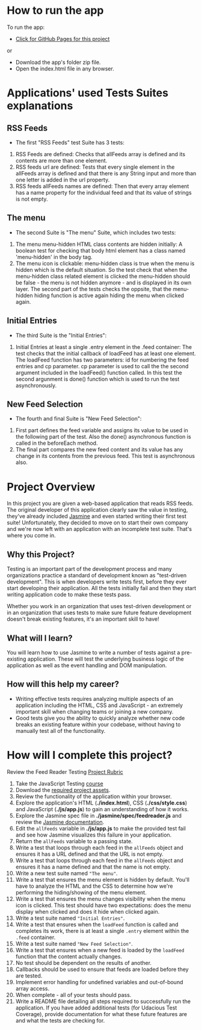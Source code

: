 # How to run the app

To run the app:

- [Click for GitHub Pages for this project]( https://ibrahimg88.github.io/Jasmine-Feed-Tester/) 

or

- Download the app's folder zip file.
- Open the index.html file in any browser.

# Applications' used Tests Suites explanations

## RSS Feeds

- The first "RSS Feeds" test Suite has 3 tests:
1. RSS Feeds are defined: Checks that allFeeds array is defined and its contents are more than one element.
2. RSS feeds url are defined: Tests that every single element in the allFeeds array is defined and that there is any String input and more than one letter is added in the url property.
3. RSS feeds allFeeds names are defined: Then that every array element has a name property for the individual feed and that its value of strings is not empty.

## The menu

- The second Suite is "The menu" Suite, which includes two tests:
1. The menu menu-hidden HTML class contents are hidden initially: A boolean test for checking that body html element has a class named 'menu-hidden' in the body tag.
2. The menu icon is clickable: menu-hidden class is true when the menu is hidden which is the default situation. So the test check that when the menu-hidden class related element is clicked the menu-hidden should be false - the menu is not hidden anymore -  and is displayed in its own layer. The second part of the tests checks the oppsite, that the menu-hidden hiding function is active again hiding the menu when clicked again.

## Initial Entries

- The third Suite is the "Initial Entries":
1. Initial Entries at least a single .entry element in the .feed container: The test checks that the initial callback of loadFeed has at least one element. The loadFeed function has two parameters: id for numbering the feed entries and cp parameter. cp parameter is used to call the the second argument included in the loadFeed() function called. In this test the second argunment is done() function which is used to run the test asynchronously.

## New Feed Selection

- The fourth and final Suite is "New Feed Selection":
1. First part defines the feed variable and assigns its value to be used in the following part of the test. Also the done() asynchronous function is called in the beforeEach method.
2. The final part compares the new feed content and its value has any change in its contents from the previous feed. This test is asynchronous also.


# Project Overview

In this project you are given a web-based application that reads RSS feeds. The original developer of this application clearly saw the value in testing, they've already included [Jasmine](http://jasmine.github.io/) and even started writing their first test suite! Unfortunately, they decided to move on to start their own company and we're now left with an application with an incomplete test suite. That's where you come in.


## Why this Project?

Testing is an important part of the development process and many organizations practice a standard of development known as "test-driven development". This is when developers write tests first, before they ever start developing their application. All the tests initially fail and then they start writing application code to make these tests pass.

Whether you work in an organization that uses test-driven development or in an organization that uses tests to make sure future feature development doesn't break existing features, it's an important skill to have!


## What will I learn?

You will learn how to use Jasmine to write a number of tests against a pre-existing application. These will test the underlying business logic of the application as well as the event handling and DOM manipulation.


## How will this help my career?

* Writing effective tests requires analyzing multiple aspects of an application including the HTML, CSS and JavaScript - an extremely important skill when changing teams or joining a new company.
* Good tests give you the ability to quickly analyze whether new code breaks an existing feature within your codebase, without having to manually test all of the functionality.


# How will I complete this project?

Review the Feed Reader Testing [Project Rubric](https://review.udacity.com/#!/projects/3442558598/rubric)

1. Take the JavaScript Testing [course](https://www.udacity.com/course/ud549)
2. Download the [required project assets](http://github.com/udacity/frontend-nanodegree-feedreader).
3. Review the functionality of the application within your browser.
4. Explore the application's HTML (**./index.html**), CSS (**./css/style.css**) and JavaScript (**./js/app.js**) to gain an understanding of how it works.
5. Explore the Jasmine spec file in **./jasmine/spec/feedreader.js** and review the [Jasmine documentation](http://jasmine.github.io).
6. Edit the `allFeeds` variable in **./js/app.js** to make the provided test fail and see how Jasmine visualizes this failure in your application.
7. Return the `allFeeds` variable to a passing state.
8. Write a test that loops through each feed in the `allFeeds` object and ensures it has a URL defined and that the URL is not empty.
9. Write a test that loops through each feed in the `allFeeds` object and ensures it has a name defined and that the name is not empty.
10. Write a new test suite named `"The menu"`.
11. Write a test that ensures the menu element is hidden by default. You'll have to analyze the HTML and the CSS to determine how we're performing the hiding/showing of the menu element.
12. Write a test that ensures the menu changes visibility when the menu icon is clicked. This test should have two expectations: does the menu display when clicked and does it hide when clicked again.
13. Write a test suite named `"Initial Entries"`.
14. Write a test that ensures when the `loadFeed` function is called and completes its work, there is at least a single `.entry` element within the `.feed` container.
15. Write a test suite named `"New Feed Selection"`.
16. Write a test that ensures when a new feed is loaded by the `loadFeed` function that the content actually changes.
17. No test should be dependent on the results of another.
18. Callbacks should be used to ensure that feeds are loaded before they are tested.
19. Implement error handling for undefined variables and out-of-bound array access.
20. When complete - all of your tests should pass. 
21. Write a README file detailing all steps required to successfully run the application. If you have added additional tests (for Udacious Test Coverage),  provide documentation for what these future features are and what the tests are checking for.

